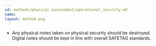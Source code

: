 ```yaml
---
id: methods/physical_assessment/operational_security.md
name: 
layout: method.pug
---
```


* Any physical notes taken on physical security should be destroyed. Digital notes should be kept in line with overall SAFETAG standards.

